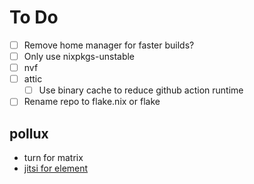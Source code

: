 # To Do

- [ ] Remove home manager for faster builds?
- [ ] Only use nixpkgs-unstable
- [ ] nvf
- [ ] attic
    - [ ] Use binary cache to reduce github action runtime
- [ ] Rename repo to flake.nix or flake

## pollux

- turn for matrix
- [jitsi for element](https://github.com/element-hq/element-web/blob/develop/docs/jitsi.md)

